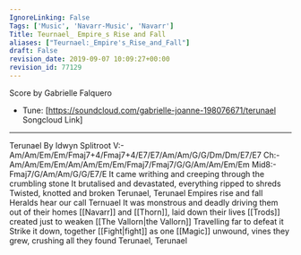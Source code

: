 ```yaml
---
IgnoreLinking: False
Tags: ['Music', 'Navarr-Music', 'Navarr']
Title: Teurnael_ Empire_s Rise and Fall
aliases: ["Teurnael:_Empire's_Rise_and_Fall"]
draft: False
revision_date: 2019-09-07 10:09:27+00:00
revision_id: 77129
---
```


Score by Gabrielle Falquero
* Tune: [https://soundcloud.com/gabrielle-joanne-198076671/terunael Songcloud Link]
-------------------
Terunael
By Idwyn Splitroot
V:- Am/Am/Em/Em/Fmaj7+4/Fmaj7+4/E7/E7/Am/Am/G/G/Dm/Dm/E7/E7
Ch:- Am/Am/Em/Em/Am/Am/Em/Em/Fmaj7/Fmaj7/G/G/Am/Am/Em/Em
Mid8:- Fmaj7/G/Am/Am/G/G/E7/E
It came writhing and creeping through the crumbling stone
It brutalised and devastated, everything ripped to shreds
Twisted, knotted and broken
Terunael, Terunael
Empires rise and fall
Heralds hear our call
Ternuael
It was monstrous and deadly driving them out of their homes
[[Navarr]] and [[Thorn]], laid down their lives
[[Trods]] created just to weaken [[The Vallorn|the Vallorn]]
Travelling far to defeat it
Strike it down, together [[Fight|fight]] as one
[[Magic]] unwound, vines they grew, crushing all they found
Terunael, Terunael